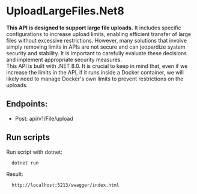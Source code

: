 # UploadLargeFiles.Net8
**This API is designed to support large file uploads.** It includes specific configurations to increase upload limits, enabling efficient transfer of large files without excessive restrictions. However, many solutions that involve simply removing limits in APIs are not secure and can jeopardize system security and stability. It is important to carefully evaluate these decisions and implement appropriate security measures. <br>
This API is built with .NET 8.0. It is crucial to keep in mind that, even if we increase the limits in the API, if it runs inside a Docker container, we will likely need to manage Docker's own limits to prevent restrictions on the uploads.

## Endpoints:
- Post: api/v1/File/upload

## Run scripts
Run script with dotnet:

```bash
  dotnet run
```

Result:

```bash
  http://localhost:5213/swagger/index.html
```
